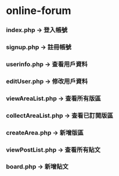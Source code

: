 ﻿# online-forum
### index.php -> 登入帳號
### signup.php -> 註冊帳號
### userinfo.php -> 查看用戶資料
### editUser.php -> 修改用戶資料
### viewAreaList.php -> 查看所有版區
### collectAreaList.php -> 查看已訂閱版區
### createArea.php -> 新增版區
### viewPostList.php -> 查看所有貼文
### board.php -> 新增貼文
